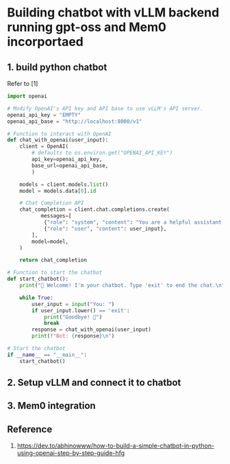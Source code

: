 # Building chatbot with vLLM backend running gpt-oss and Mem0 incorportaed

## 1. build python chatbot
Refer to [1]

```python
import openai

# Modify OpenAI's API key and API base to use vLLM's API server.
openai_api_key = "EMPTY"
openai_api_base = "http://localhost:8000/v1"

# Function to interact with OpenAI
def chat_with_openai(user_input):
    client = OpenAI(
        # defaults to os.environ.get("OPENAI_API_KEY")
        api_key=openai_api_key,
        base_url=openai_api_base,
        )

    models = client.models.list()
    model = models.data[0].id

    # Chat Completion API
    chat_completion = client.chat.completions.create(
           messages=[
            {"role": "system", "content": "You are a helpful assistant."},
            {"role": "user", "content": user_input},
        ],
        model=model,
    )

    return chat_completion

# Function to start the chatbot
def start_chatbot():
    print("👋 Welcome! I'm your chatbot. Type 'exit' to end the chat.\n")

    while True:
        user_input = input("You: ")
        if user_input.lower() == 'exit':
            print("Goodbye! 👋")
            break
        response = chat_with_openai(user_input)
        print(f"Bot: {response}\n")

# Start the chatbot
if __name__ == "__main__":
    start_chatbot()
```


## 2. Setup vLLM and connect it to chatbot


## 3. Mem0 integration


## Reference
1. https://dev.to/abhinowww/how-to-build-a-simple-chatbot-in-python-using-openai-step-by-step-guide-hfg
